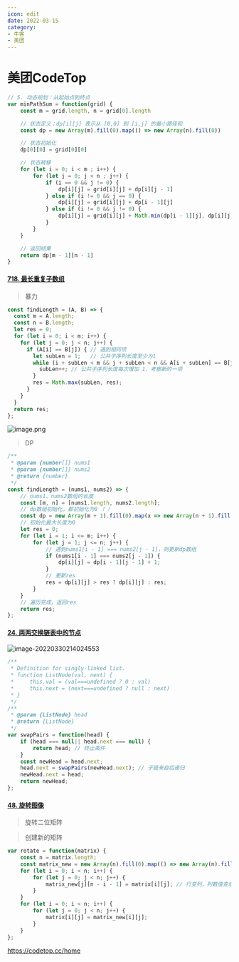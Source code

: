 ```yaml
---
icon: edit
date: 2022-03-15
category:
- 牛客
- 美团
---
```


# 美团CodeTop



```js
// 5. 动态规划：从起始点到终点
var minPathSum = function(grid) {
    const m = grid.length, n = grid[0].length

    // 状态定义：dp[i][j] 表示从 [0,0] 到 [i,j] 的最小路径和
    const dp = new Array(m).fill(0).map(() => new Array(n).fill(0))

    // 状态初始化
    dp[0][0] = grid[0][0]

    // 状态转移
    for (let i = 0; i < m ; i++) {
        for (let j = 0; j < n ; j++) {
            if (i == 0 && j != 0) {
                dp[i][j] = grid[i][j] + dp[i][j - 1]
            } else if (i != 0 && j == 0) {
                dp[i][j] = grid[i][j] + dp[i - 1][j]
            } else if (i != 0 && j != 0) {
                dp[i][j] = grid[i][j] + Math.min(dp[i - 1][j], dp[i][j - 1])
            }
        }
    }

    // 返回结果
    return dp[m - 1][n - 1]
}
```

#### [718. 最长重复子数组](https://leetcode-cn.com/problems/maximum-length-of-repeated-subarray/)

> 暴力

```js
const findLength = (A, B) => {
  const m = A.length;
  const n = B.length;
  let res = 0;
  for (let i = 0; i < m; i++) {
    for (let j = 0; j < n; j++) {
      if (A[i] == B[j]) { // 遇到相同项
        let subLen = 1;   // 公共子序列长度至少为1
        while (i + subLen < m && j + subLen < n && A[i + subLen] == B[j + subLen]) { //新的一项也相同
          subLen++; // 公共子序列长度每次增加 1，考察新的一项
        }
        res = Math.max(subLen, res);
      }
    }
  }
  return res;
};
```

![image.png](https://mc-web-1259409954.cos.ap-guangzhou.myqcloud.com/MyImages/9b80364c7936ad0fdca0e9405025b2a207a10322e16872a6cb68eb163dee25ee-image.png)

> DP

```js
/**
 * @param {number[]} nums1
 * @param {number[]} nums2
 * @return {number}
 */
const findLength = (nums1, nums2) => {
    // nums1、nums2数组的长度
    const [m, n] = [nums1.length, nums2.length];
    // dp数组初始化，都初始化为0 ！！
    const dp = new Array(m + 1).fill(0).map(x => new Array(n + 1).fill(0));
    // 初始化最大长度为0
    let res = 0;
    for (let i = 1; i <= m; i++) {
        for (let j = 1; j <= n; j++) {
            // 遇到nums1[i - 1] === nums2[j - 1]，则更新dp数组
            if (nums1[i - 1] === nums2[j - 1]) {
                dp[i][j] = dp[i - 1][j - 1] + 1;
            }
            // 更新res
            res = dp[i][j] > res ? dp[i][j] : res;
        }
    }
    // 遍历完成，返回res
    return res;
};
```

#### [24. 两两交换链表中的节点](https://leetcode-cn.com/problems/swap-nodes-in-pairs/)

![image-20220330214024553](https://mc-web-1259409954.cos.ap-guangzhou.myqcloud.com/MyImages/image-20220330214024553.png)

```js
/**
 * Definition for singly-linked list.
 * function ListNode(val, next) {
 *     this.val = (val===undefined ? 0 : val)
 *     this.next = (next===undefined ? null : next)
 * }
 */
/**
 * @param {ListNode} head
 * @return {ListNode}
 */
var swapPairs = function(head) {
    if (head === null|| head.next === null) {
        return head; // 终止条件
    }
    const newHead = head.next;
    head.next = swapPairs(newHead.next); // 子链来自后递归
    newHead.next = head;
    return newHead;
};
```

#### [48. 旋转图像](https://leetcode-cn.com/problems/rotate-image/)

> 旋转二位矩阵

> 创建新的矩阵

```js
var rotate = function(matrix) {
    const n = matrix.length;
    const matrix_new = new Array(n).fill(0).map(() => new Array(n).fill(0));
    for (let i = 0; i < n; i++) {
        for (let j = 0; j < n; j++) {
            matrix_new[j][n - i - 1] = matrix[i][j]; // 行变列，列数值变成最后一个
        }
    }
    for (let i = 0; i < n; i++) {
        for (let j = 0; j < n; j++) {
            matrix[i][j] = matrix_new[i][j];
        }
    }
};
```

https://codetop.cc/home
